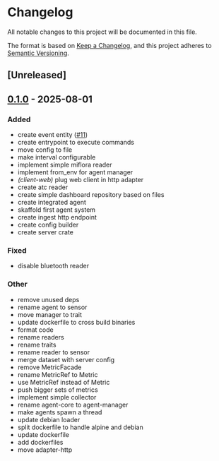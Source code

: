 # Changelog

All notable changes to this project will be documented in this file.

The format is based on [Keep a Changelog](https://keepachangelog.com/en/1.0.0/),
and this project adheres to [Semantic Versioning](https://semver.org/spec/v2.0.0.html).

## [Unreleased]

## [0.1.0](https://github.com/jdrouet/myhomelab/releases/tag/myhomelab-server-v0.1.0) - 2025-08-01

### Added

- create event entity ([#11](https://github.com/jdrouet/myhomelab/pull/11))
- create entrypoint to execute commands
- move config to file
- make interval configurable
- implement simple miflora reader
- implement from_env for agent manager
- *(client-web)* plug web client in http adapter
- create atc reader
- create simple dashboard repository based on files
- create integrated agent
- skaffold first agent system
- create ingest http endpoint
- create config builder
- create server crate

### Fixed

- disable bluetooth reader

### Other

- remove unused deps
- rename agent to sensor
- move manager to trait
- update dockerfile to cross build binaries
- format code
- rename readers
- rename traits
- rename reader to sensor
- merge dataset with server config
- remove MetricFacade
- rename MetricRef to Metric
- use MetricRef instead of Metric
- push bigger sets of metrics
- implement simple collector
- rename agent-core to agent-manager
- make agents spawn a thread
- update debian loader
- split dockerfile to handle alpine and debian
- update dockerfile
- add dockerfiles
- move adapter-http
